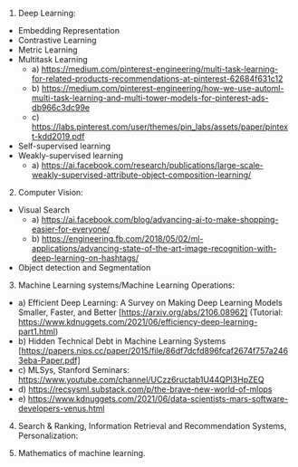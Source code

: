 1. Deep Learning:

- Embedding Representation
- Contrastive Learning
- Metric Learning
- Multitask Learning
   - a) https://medium.com/pinterest-engineering/multi-task-learning-for-related-products-recommendations-at-pinterest-62684f631c12
   - b) https://medium.com/pinterest-engineering/how-we-use-automl-multi-task-learning-and-multi-tower-models-for-pinterest-ads-db966c3dc99e
   - c) https://labs.pinterest.com/user/themes/pin_labs/assets/paper/pintext-kdd2019.pdf
- Self-supervised learning
- Weakly-supervised learning
   - a) https://ai.facebook.com/research/publications/large-scale-weakly-supervised-attribute-object-composition-learning/
2. Computer Vision:

- Visual Search
   - a) https://ai.facebook.com/blog/advancing-ai-to-make-shopping-easier-for-everyone/
   - b) https://engineering.fb.com/2018/05/02/ml-applications/advancing-state-of-the-art-image-recognition-with-deep-learning-on-hashtags/
- Object detection and Segmentation

3. Machine Learning systems/Machine Learning Operations:

- a) Efficient Deep Learning: A Survey on Making Deep Learning Models Smaller, Faster, and Better [https://arxiv.org/abs/2106.08962] 
      (Tutorial: https://www.kdnuggets.com/2021/06/efficiency-deep-learning-part1.html)
- b) Hidden Technical Debt in Machine Learning Systems [https://papers.nips.cc/paper/2015/file/86df7dcfd896fcaf2674f757a2463eba-Paper.pdf]
- c) MLSys, Stanford Seminars: https://www.youtube.com/channel/UCzz6ructab1U44QPI3HpZEQ
- d) https://recsysml.substack.com/p/the-brave-new-world-of-mlops
- e) https://www.kdnuggets.com/2021/06/data-scientists-mars-software-developers-venus.html

4. Search & Ranking, Information Retrieval and Recommendation Systems, Personalization:

5. Mathematics of machine learning.
